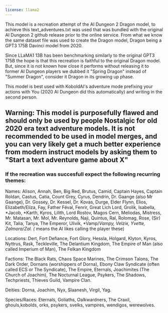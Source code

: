 ```yaml
---
license: llama2
---
```

This model is a recreation attempt of the AI Dungeon 2 Dragon model, to achieve this text_adventures.txt was used that was bundled with the original AI Dungeon 2 github release prior to the online service.
From what we know the same dataset file was used to create the Dragon model, Dragon being a GPT3 175B Davinci model from 2020.

Since LLaMA1 13B has been benchmarking similarly to the original GPT3 175B the hope is that this recreation is faithful to the original Dragon model.
But, since it is not known how close it performs without releasing it to former AI Dungeon players we dubbed it "Spring Dragon" instead of "Summer Dragon", consider it Dragon in its growing up phase.

This model is best used with KoboldAI's adventure mode prefixing your actions with You (2020 AI Dungeon did this automatically) and writing in the second person.
## Warning: This model is purposefully flawed and should only be used by people Nostalgic for old 2020 era text adventure models. It is not recommended to be used in model merges, and you can very likely get a much better experience from modern instruct models by asking them to "Start a text adventure game about X"
### If the recreation was succesfull expect the following recurring themes:
Names: Alison, Annah, Ben, Big Red, Brutus, Camid, Captain Hayes, Captain Roldan, Castus, Catia, Count Grey, Cyrus, Dendrin, Dr. Gaange (also Mr Gaange), Dr. Gossey, Dr. Kessel, Dr. Kovas, Durge, Elder Flynn, Elios, Elizabeth/Eliza, Fay, Father Féval, Fenrir, Great Lich Lord, Grolik, Isabella, *Jacob, *Karth, Kyros, Lilith, Lord Rostov, Magos Cern, Meliodas, Mistress, Mr. Matasan, Mr. Mol, Mr. Reynolds, Naji, Quintus, Ral, Rolomag, Rose, (Sir) Kit, Talia, Tanya, The Emperor, Ulivik, *Vamp/*Vampy, Velzix, Yvette, Zalmora/Zal. (* means the AI likes calling the player these)

Locations: Dert, Fort Defiance, Fort Glory, Hessla, Holgard, Klyton, Kyros, Nyttrus, Rask, Teckleville, The Delantium Kingdom, The Empire of Man (also called Imperium of Man), The Felkan Kingdom

Factions: The Black Rats, Chaos Space Marines, The Crimson Talons, The Dark Order, Dornans (worshippers of Dorna), Ebony Claw Syndicate (often called ECS or The Syndicate), The Empire, Eternals, Joachimites (The Church of Joachim), The Nocturnal League, Psykers, The Shadows, Techpriests, Thieves Guild, Vampire Clan.

Deities: Dorna, Joachim, Nyx, Slaanesh, Virgil, Yag.

Species/Races: Eternals, Goliaths, Oalkwardners, The Craxil, ghouls,kobolds, orks, psykers, svelks, vampires, wendigos, werewolves.